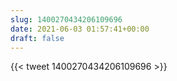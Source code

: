 ```yaml
---
slug: 1400270434206109696
date: 2021-06-03 01:57:41+00:00
draft: false
---
```


{{< tweet 1400270434206109696 >}}
